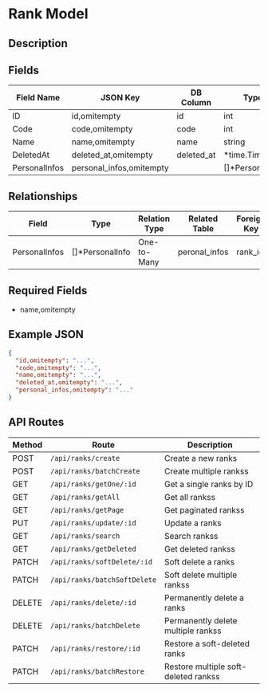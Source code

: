 # Rank Model

## Description


## Fields
| Field Name | JSON Key | DB Column | Type | Required | Validation | Description |
|------------|----------|-----------|------|----------|------------|-------------|
| ID | id,omitempty | id | int | false | omitempty,gt=0 |  |
| Code | code,omitempty | code | int | false | gt=0,unique=ranks |  |
| Name | name,omitempty | name | string | true | required,unique=ranks,regex=epnpr |  |
| DeletedAt | deleted_at,omitempty | deleted_at | *time.Time | false | omitempty,pasttime |  |
| PersonalInfos | personal_infos,omitempty |  | []*PersonalInfo | false |  |  |


## Relationships
| Field | Type | Relation Type | Related Table | Foreign Key |
|-------|------|---------------|---------------|-------------|
| PersonalInfos | []*PersonalInfo | One-to-Many | peronal_infos | rank_id |


## Required Fields
- name,omitempty

## Example JSON
```json
{
  "id,omitempty": "...",
  "code,omitempty": "...",
  "name,omitempty": "...",
  "deleted_at,omitempty": "...",
  "personal_infos,omitempty": "..."
}
```

## API Routes
| Method | Route | Description |
|--------|-------|-------------|
| POST | `/api/ranks/create` | Create a new ranks |
| POST | `/api/ranks/batchCreate` | Create multiple rankss |
| GET | `/api/ranks/getOne/:id` | Get a single ranks by ID |
| GET | `/api/ranks/getAll` | Get all rankss |
| GET | `/api/ranks/getPage` | Get paginated rankss |
| PUT | `/api/ranks/update/:id` | Update a ranks |
| GET | `/api/ranks/search` | Search rankss |
| GET | `/api/ranks/getDeleted` | Get deleted rankss |
| PATCH | `/api/ranks/softDelete/:id` | Soft delete a ranks |
| PATCH | `/api/ranks/batchSoftDelete` | Soft delete multiple rankss |
| DELETE | `/api/ranks/delete/:id` | Permanently delete a ranks |
| DELETE | `/api/ranks/batchDelete` | Permanently delete multiple rankss |
| PATCH | `/api/ranks/restore/:id` | Restore a soft-deleted ranks |
| PATCH | `/api/ranks/batchRestore` | Restore multiple soft-deleted rankss |


